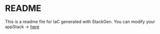 # README
This is a readme file for IaC generated with StackGen.
You can modify your appStack -> [here](http://main.dev.stackgen.com/appstacks/66fa2a6d-4e03-4670-9a6f-b91756b54293)
